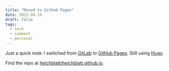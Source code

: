 ```yaml
---
title: "Moved to Github Pages"
date: 2025-04-16
draft: false
tags:
  - tech
  - comment
  - personal
---
```


Just a quick note: I switched from [GitLab](https://gitlab.com/) to [GitHub Pages](https://pages.github.com/). Still using [Hugo](https://gohugo.io/).

Find the repo at [heichblatt/heichblatt.github.io](https://github.com/heichblatt/heichblatt.github.io/).